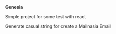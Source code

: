 **Genesia**

Simple project for some test with react

Generate casual string for create a Mailnasia Email